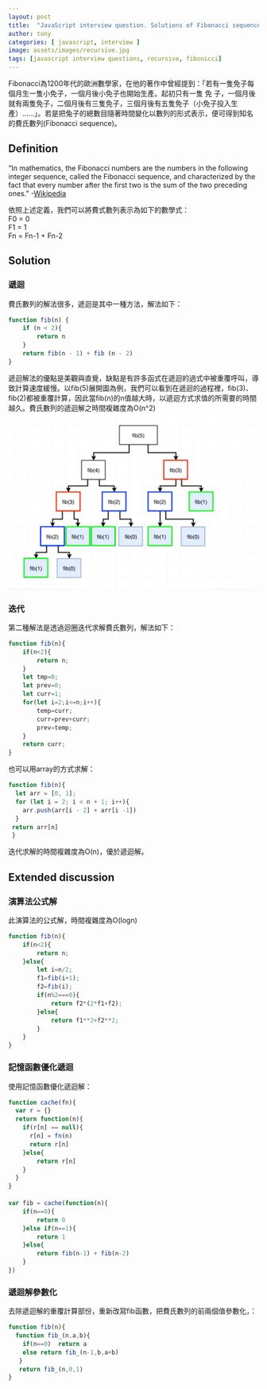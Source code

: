 ```yaml
---
layout: post
title:  "JavaScript interview question. Solutions of Fibonacci sequence with Iterative and Recursive."
author: tony
categories: [ javascript, interview ]
image: assets/images/recursive.jpg
tags: [javascript interview questions, recursive, fibonicci]
---
```


Fibonacci為1200年代的歐洲數學家，在他的著作中曾經提到：「若有一隻免子每個月生一隻小免子，一個月後小免子也開始生產。起初只有一隻 免 子，一個月後就有兩隻免子，二個月後有三隻免子，三個月後有五隻免子（小免子投入生產）......」。若是把兔子的總數目隨著時間變化以數列的形式表示，便可得到知名的費氏數列(Fibonacci sequence)。  

## Definition
“In mathematics, the Fibonacci numbers are the numbers in the following integer sequence, called the Fibonacci sequence, and characterized by the fact that every number after the first two is the sum of the two preceding ones.” -[Wikipedia](https://en.wikipedia.org/wiki/Fibonacci_number)  

依照上述定義，我們可以將費式數列表示為如下的數學式：  
F0 = 0  
F1 = 1  
Fn = Fn-1 + Fn-2   

## Solution
### 遞迴
費氏數列的解法很多，遞迴是其中一種方法，解法如下：
```javascript
function fib(n) {
    if (n < 2){
        return n
    }
    return fib(n - 1) + fib (n - 2)
}
```
遞迴解法的優點是美觀與直覺，缺點是有許多函式在遞迴的過式中被重覆呼叫，導致計算速度緩慢。以fib(5)展開圖為例，我們可以看到在遞迴的過程裡，fib(3)、fib(2)都被重覆計算，因此當fib(n)的n值越大時，以遞迴方式求值的所需要的時間越久。費氏數列的遞迴解之時間複雜度為O(n^2)  
![fibonacci](../assets/images/fibonacciNumber.png)

### 迭代
第二種解法是透過迴圈迭代求解費氏數列，解法如下：  
```javascript
function fib(n){
    if(n<2){
        return n;
    }
    let tmp=0;
    let prev=0;
    let curr=1;
    for(let i=2;i<=n;i++){
        temp=curr;
        curr=prev+curr;
        prev=temp;
    }
    return curr;
}
```
也可以用array的方式求解：
```javascript
function fib(n){
  let arr = [0, 1];
  for (let i = 2; i < n + 1; i++){
    arr.push(arr[i - 2] + arr[i -1])
  }
 return arr[n]
 }

```
迭代求解的時間複雜度為O(n)，優於遞迴解。

## Extended discussion
### 演算法公式解
此演算法的公式解，時間複雜度為O(logn)
```javascript
function fib(n){
    if(n<2){
        return n;
    }else{
        let i=n/2;
        f1=fib(i+1);
        f2=fib(i);
        if(n%2===0){
            return f2*(2*f1+f2);
        }else{
            return f1**2+f2**2;
        }
    }
}
```

### 記憶函數優化遞迴
使用記憶函數優化遞迴解：
```javascript
function cache(fn){
  var r = {}
  return function(n){
    if(r[n] == null){
      r[n] = fn(n)
      return r[n]
    }else{
        return r[n]
    }
  }
}

var fib = cache(function(n){
    if(n==0){
        return 0
    }else if(n==1){
        return 1
    }else{
        return fib(n-1) + fib(n-2)
    }
})
```
### 遞迴解參數化
去除遞迴解的重覆計算部份，重新改寫fib函數，把費氏數列的前兩個值參數化，：
```javascript
function fib(n){
  function fib_(n,a,b){
    if(n==0)  return a
    else return fib_(n-1,b,a+b)
   }
   return fib_(n,0,1)
}
```
